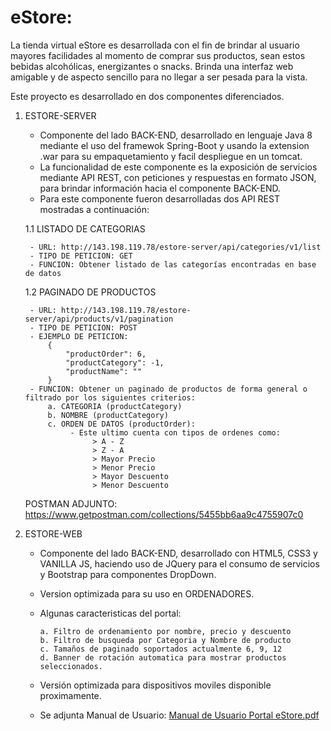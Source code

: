
# eStore:

La tienda virtual eStore es desarrollada con el fin de brindar al usuario mayores facilidades al momento de comprar sus productos, sean estos bebidas alcohólicas, energizantes o snacks. Brinda una interfaz web amigable y de aspecto sencillo para no llegar a ser pesada para la vista.

Este proyecto es desarrollado en dos componentes diferenciados.
  
  1. ESTORE-SERVER
      - Componente del lado BACK-END, desarrollado en lenguaje Java 8 mediante el uso del framewok Spring-Boot y usando la extension .war para su empaquetamiento y facil despliegue en un tomcat.
      - La funcionalidad de este componente es la exposición de servicios mediante API REST, con peticiones y respuestas en formato JSON, para brindar información hacia el componente BACK-END.
      - Para este componente fueron desarrolladas dos API REST mostradas a continuación:

      1.1 LISTADO DE CATEGORIAS
          
          - URL: http://143.198.119.78/estore-server/api/categories/v1/list
          - TIPO DE PETICION: GET
          - FUNCION: Obtener listado de las categorías encontradas en base de datos

      1.2 PAGINADO DE PRODUCTOS
        
          - URL: http://143.198.119.78/estore-server/api/products/v1/pagination
          - TIPO DE PETICION: POST
          - EJEMPLO DE PETICION:
              {
                  "productOrder": 6,
                  "productCategory": -1,
                  "productName": ""
              }
          - FUNCION: Obtener un paginado de productos de forma general o filtrado por los siguientes criterios:
              a. CATEGORIA (productCategory) 
              b. NOMBRE (productCategory)
              c. ORDEN DE DATOS (productOrder):
                   - Este ultimo cuenta con tipos de ordenes como:
                        > A - Z
                        > Z - A
                        > Mayor Precio
                        > Menor Precio
                        > Mayor Descuento
                        > Menor Descuento
       
       POSTMAN ADJUNTO: https://www.getpostman.com/collections/5455bb6aa9c4755907c0
                        
      
  2. ESTORE-WEB
      - Componente del lado BACK-END, desarrollado con HTML5, CSS3 y VANILLA JS, haciendo uso de JQuery para el consumo de servicios y Bootstrap para componentes DropDown.
      - Version optimizada para su uso en ORDENADORES.
      - Algunas caracteristicas del portal:
      
            a. Filtro de ordenamiento por nombre, precio y descuento
            b. Filtro de busqueda por Categoria y Nombre de producto
            c. Tamaños de paginado soportados actualmente 6, 9, 12
            d. Banner de rotación automatica para mostrar productos seleccionados.
            
      - Versión optimizada para dispositivos moviles disponible proximamente.
      - Se adjunta Manual de Usuario: [Manual de Usuario Portal eStore.pdf](https://github.com/ClaudioCervantes/eStore/files/6420451/Manual.de.Usuario.Portal.eStore.pdf)
